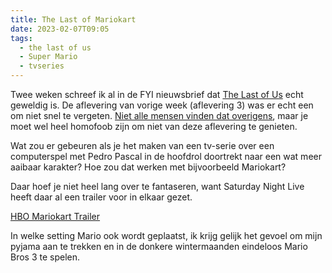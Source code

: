 ```yaml
---
title: The Last of Mariokart
date: 2023-02-07T09:05
tags:
  - the last of us
  - Super Mario
  - tvseries 
---
```


Twee weken schreef ik al in de FYI nieuwsbrief dat [The Last of Us](https://en.wikipedia.org/wiki/The_Last_of_Us_(TV_series)) echt geweldig is. De aflevering van vorige week (aflevering 3) was er echt een om niet snel te vergeten. [Niet alle mensen vinden dat overigens](https://www.imdb.com/title/tt14500888/ratings/?ref_=tt_ov_rt), maar je moet wel heel homofoob zijn om niet van deze aflevering te genieten.

Wat zou er gebeuren als je het maken van een tv-serie over een computerspel met Pedro Pascal in de hoofdrol doortrekt naar een wat meer aaibaar karakter? Hoe zou dat werken met bijvoorbeeld Mariokart?

Daar hoef je niet heel lang over te fantaseren, want Saturday Night Live heeft daar al een trailer voor in elkaar gezet.

[HBO Mariokart Trailer](https://youtu.be/UiIRlg4Xr5w)

In welke setting Mario ook wordt geplaatst, ik krijg gelijk het gevoel om mijn pyjama aan te trekken en in de donkere wintermaanden eindeloos Mario Bros 3 te spelen.
